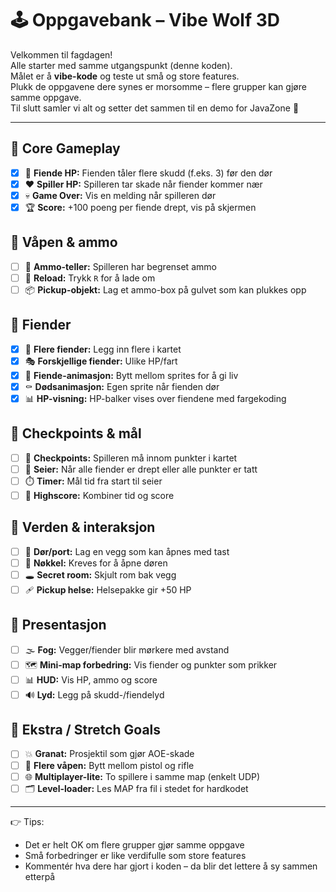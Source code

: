 # 🕹️ Oppgavebank – Vibe Wolf 3D

Velkommen til fagdagen!  
Alle starter med samme utgangspunkt (denne koden).  
Målet er å **vibe-kode** og teste ut små og store features.  
Plukk de oppgavene dere synes er morsomme – flere grupper kan gjøre samme oppgave.  
Til slutt samler vi alt og setter det sammen til en demo for JavaZone 🚀

---

## 🎯 Core Gameplay
- [x] 👹 **Fiende HP:** Fienden tåler flere skudd (f.eks. 3) før den dør  
- [x] ❤️ **Spiller HP:** Spilleren tar skade når fiender kommer nær  
- [x] 💀 **Game Over:** Vis en melding når spilleren dør  
- [x] 🏆 **Score:** +100 poeng per fiende drept, vis på skjermen  

## 🔫 Våpen & ammo
- [ ] 🔢 **Ammo-teller:** Spilleren har begrenset ammo  
- [ ] 🔄 **Reload:** Trykk `R` for å lade om  
- [ ] 📦 **Pickup-objekt:** Lag et ammo-box på gulvet som kan plukkes opp  

## 👹 Fiender
- [x] 👥 **Flere fiender:** Legg inn flere i kartet  
- [x] 🎭 **Forskjellige fiender:** Ulike HP/fart  
- [x] 🕺 **Fiende-animasjon:** Bytt mellom sprites for å gi liv  
- [x] ⚰️ **Dødsanimasjon:** Egen sprite når fienden dør  
- [x] 📊 **HP-visning:** HP-balker vises over fiendene med fargekoding  

## 🏁 Checkpoints & mål
- [ ] 📍 **Checkpoints:** Spilleren må innom punkter i kartet  
- [ ] 🎉 **Seier:** Når alle fiender er drept eller alle punkter er tatt  
- [ ] ⏱️ **Timer:** Mål tid fra start til seier  
- [ ] 🏅 **Highscore:** Kombiner tid og score  

## 🧭 Verden & interaksjon
- [ ] 🚪 **Dør/port:** Lag en vegg som kan åpnes med tast  
- [ ] 🔑 **Nøkkel:** Kreves for å åpne døren  
- [ ] 🕳️ **Secret room:** Skjult rom bak vegg  
- [ ] 🩹 **Pickup helse:** Helsepakke gir +50 HP  

## 🎨 Presentasjon
- [ ] 🌫️ **Fog:** Vegger/fiender blir mørkere med avstand  
- [ ] 🗺️ **Mini-map forbedring:** Vis fiender og punkter som prikker  
- [ ] 📊 **HUD:** Vis HP, ammo og score  
- [ ] 🔊 **Lyd:** Legg på skudd-/fiendelyd  

## 🚀 Ekstra / Stretch Goals
- [ ] 💥 **Granat:** Prosjektil som gjør AOE-skade  
- [ ] 🔫 **Flere våpen:** Bytt mellom pistol og rifle  
- [ ] 🌐 **Multiplayer-lite:** To spillere i samme map (enkelt UDP)  
- [ ] 🗂️ **Level-loader:** Les MAP fra fil i stedet for hardkodet  

---

👉 Tips:  
- Det er helt OK om flere grupper gjør samme oppgave  
- Små forbedringer er like verdifulle som store features  
- Kommentér hva dere har gjort i koden – da blir det lettere å sy sammen etterpå  
